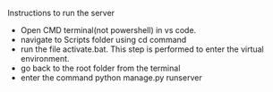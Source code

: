 Instructions to run the server
- Open CMD terminal(not powershell) in vs code.
- navigate to Scripts folder using cd command
- run the file activate.bat. This step is performed to enter the virtual environment.
- go back to the root folder from the terminal
- enter the command python manage.py runserver